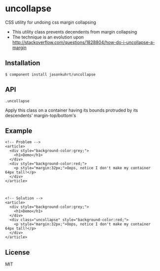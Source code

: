 
# uncollapse

  CSS utility for undoing css margin collapsing

 - This utility class prevents decendents from margin collapsing
 - The technique is an evolution upon http://stackoverflow.com/questions/1828804/how-do-i-uncollapse-a-margin

## Installation

    $ component install jasonkuhrt/uncollapse

## API

    .uncollapse

  Apply this class on a container having its bounds protruded by its descendents' margin-top/bottom's

## Example

    <!-- Problem -->
    <article>
      <div style="background-color:grey;">
        <h1>Demo</h1>
      </div>
      <div style="background-color:red;">
        <p style="margin:32px;">Oops, notice I don't make my container 64px tall!</p>
      </div>
    </article>



    <!-- Solution -->
    <article>
      <div style="background-color:grey;">
        <h1>Demo</h1>
      </div>
      <div class="uncollapse" style="background-color:red;">
        <p style="margin:32px;">Oops, notice I don't make my container 64px tall!</p>
      </div>
    </article>

## License

  MIT
